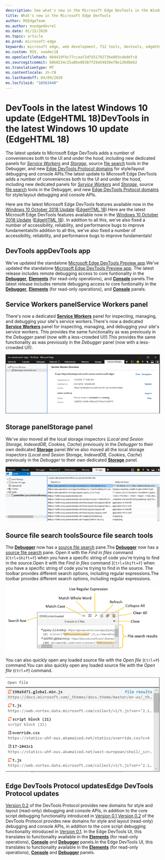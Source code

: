 ```yaml
---
description: See what's new in the Microsoft Edge DevTools in the Windows 10 October 2018 Update
title: What's new in the Microsoft Edge DevTools
author: MSEdgeTeam
ms.author: msedgedevrel
ms.date: 01/15/2020
ms.topic: article
ms.prod: microsoft-edge
keywords: microsoft edge, web development, f12 tools, devtools, edgehtml 18
ms.custom: RS5, seodec18
ms.openlocfilehash: 604419f4c77ccaaf2dfd3179273be803cde86fc8
ms.sourcegitcommit: 6860234c25a8be863b7f29a54838e78e120dbb62
ms.translationtype: MT
ms.contentlocale: zh-CN
ms.lasthandoff: 04/09/2020
ms.locfileid: "10563440"
---
```

# <span data-ttu-id="2b427-104">DevTools in the latest Windows 10 update (EdgeHTML 18)</span><span class="sxs-lookup"><span data-stu-id="2b427-104">DevTools in the latest Windows 10 update (EdgeHTML 18)</span></span>

<span data-ttu-id="2b427-105">The latest update to Microsoft Edge DevTools adds a number of conveniences both to the UI and under the hood, including new dedicated panels for [*Service Workers*](#service-workers-panel) and [*Storage*](#storage-panel), source [file search](#source-file-search-tools) tools in the Debugger, and new [Edge DevTools Protocol domains](#edge-devtools-protocol-updates) for style/layout debugging and console APIs.</span><span class="sxs-lookup"><span data-stu-id="2b427-105">The latest update to Microsoft Edge DevTools adds a number of conveniences both to the UI and under the hood, including new dedicated panels for [*Service Workers*](#service-workers-panel) and [*Storage*](#storage-panel), source [file search](#source-file-search-tools) tools in the Debugger, and new [Edge DevTools Protocol domains](#edge-devtools-protocol-updates) for style/layout debugging and console APIs.</span></span>

<span data-ttu-id="2b427-106">Here are the latest Microsoft Edge DevTools features available now in the [Windows 10 October 2018 Update](/windows/uwp/whats-new/windows-10-build-17763) ([EdgeHTML 18](https://aka.ms/devguide_edgehtml_18)).</span><span class="sxs-lookup"><span data-stu-id="2b427-106">Here are the latest Microsoft Edge DevTools features available now in the [Windows 10 October 2018 Update](/windows/uwp/whats-new/windows-10-build-17763) ([EdgeHTML 18](https://aka.ms/devguide_edgehtml_18)).</span></span> <span data-ttu-id="2b427-107">In addition to all this, we’ve also fixed a number of accessibility, reliability, and performance bugs to improve fundamentals!</span><span class="sxs-lookup"><span data-stu-id="2b427-107">In addition to all this, we’ve also fixed a number of accessibility, reliability, and performance bugs to improve fundamentals!</span></span>

## <span data-ttu-id="2b427-108">DevTools app</span><span class="sxs-lookup"><span data-stu-id="2b427-108">DevTools app</span></span>

<span data-ttu-id="2b427-109">We've updated the standalone [Microsoft Edge DevTools Preview app](../devtools-guide.md#microsoft-store-app).</span><span class="sxs-lookup"><span data-stu-id="2b427-109">We've updated the standalone [Microsoft Edge DevTools Preview app](../devtools-guide.md#microsoft-store-app).</span></span> <span data-ttu-id="2b427-110">The latest release includes remote debugging access to core funtionality in the [**Debugger**](./debugger.md), [**Elements**](./elements.md) (for read-only operations), and [**Console**](./console.md) panels.</span><span class="sxs-lookup"><span data-stu-id="2b427-110">The latest release includes remote debugging access to core funtionality in the [**Debugger**](./debugger.md), [**Elements**](./elements.md) (for read-only operations), and [**Console**](./console.md) panels.</span></span>

## <span data-ttu-id="2b427-111">Service Workers panel</span><span class="sxs-lookup"><span data-stu-id="2b427-111">Service Workers panel</span></span>

<span data-ttu-id="2b427-112">There's now a dedicated [**Service Workers**](./service-workers.md) panel for inspecting, managing, and debugging your site's service workers.</span><span class="sxs-lookup"><span data-stu-id="2b427-112">There's now a dedicated [**Service Workers**](./service-workers.md) panel for inspecting, managing, and debugging your site's service workers.</span></span> <span data-ttu-id="2b427-113">This provides the same functionality as was previously in the *Debugger* panel (now with a less-crowded UI!).</span><span class="sxs-lookup"><span data-stu-id="2b427-113">This provides the same functionality as was previously in the *Debugger* panel (now with a less-crowded UI!).</span></span>

![Service Workers panel](./media/service_worker.png)

## <span data-ttu-id="2b427-115">Storage panel</span><span class="sxs-lookup"><span data-stu-id="2b427-115">Storage panel</span></span>

<span data-ttu-id="2b427-116">We've also moved all the local storage inspectors (*Local and Sesion Storage, IndexedDB, Cookies, Cache*) previously in the *Debugger* to their own dedicated [**Storage**](./storage.md) panel.</span><span class="sxs-lookup"><span data-stu-id="2b427-116">We've also moved all the local storage inspectors (*Local and Sesion Storage, IndexedDB, Cookies, Cache*) previously in the *Debugger* to their own dedicated [**Storage**](./storage.md) panel.</span></span>

![Storage panel](./media/storage_cache.png)

## <span data-ttu-id="2b427-118">Source file search tools</span><span class="sxs-lookup"><span data-stu-id="2b427-118">Source file search tools</span></span>

<span data-ttu-id="2b427-119">The [**Debugger**](./debugger.md) now has a [source file search](./debugger.md#file-search) pane.</span><span class="sxs-lookup"><span data-stu-id="2b427-119">The [**Debugger**](./debugger.md) now has a [source file search](./debugger.md#file-search) pane.</span></span> <span data-ttu-id="2b427-120">Open it with the *Find in files* command (`Ctrl`+`Shift`+`F`) when you have a specific string of code you're trying to find in the source.</span><span class="sxs-lookup"><span data-stu-id="2b427-120">Open it with the *Find in files* command (`Ctrl`+`Shift`+`F`) when you have a specific string of code you're trying to find in the source.</span></span> <span data-ttu-id="2b427-121">The toolbar provides different search options, including regular expressions.</span><span class="sxs-lookup"><span data-stu-id="2b427-121">The toolbar provides different search options, including regular expressions.</span></span> 

![Debugger file search](./media/debugger_file_search.png)

<span data-ttu-id="2b427-123">You can also quickly open any loaded source file with the *Open file* (`Ctrl`+`P`) command.</span><span class="sxs-lookup"><span data-stu-id="2b427-123">You can also quickly open any loaded source file with the *Open file* (`Ctrl`+`P`) command.</span></span>

![Debugger open file](./media/debugger_open_file.png)

## <span data-ttu-id="2b427-125">Edge DevTools Protocol updates</span><span class="sxs-lookup"><span data-stu-id="2b427-125">Edge DevTools Protocol updates</span></span>

<span data-ttu-id="2b427-126">[Version 0.2](../devtools-protocol/0.2/index.md) of the DevTools Protocol provides new domains for style and layout (read-only) debugging and console APIs, in addition to the core script debugging functionality introduced in [Version 0.1](../devtools-protocol/0.1/index.md).</span><span class="sxs-lookup"><span data-stu-id="2b427-126">[Version 0.2](../devtools-protocol/0.2/index.md) of the DevTools Protocol provides new domains for style and layout (read-only) debugging and console APIs, in addition to the core script debugging functionality introduced in [Version 0.1](../devtools-protocol/0.1/index.md).</span></span> <span data-ttu-id="2b427-127">In the Edge DevTools UI, this translates to functionality available in the [**Elements**](../devtools-guide/elements.md) (for read-only operations), [**Console**](../devtools-guide/console.md) and [**Debugger**](../devtools-guide/debugger.md) panels.</span><span class="sxs-lookup"><span data-stu-id="2b427-127">In the Edge DevTools UI, this translates to functionality available in the [**Elements**](../devtools-guide/elements.md) (for read-only operations), [**Console**](../devtools-guide/console.md) and [**Debugger**](../devtools-guide/debugger.md) panels.</span></span>
